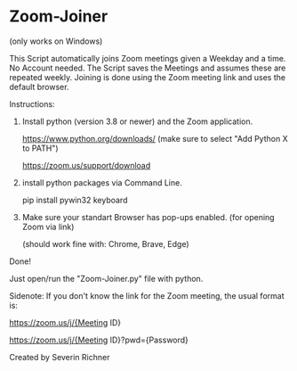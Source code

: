 # Zoom-Joiner

(only works on Windows)

This Script automatically joins Zoom meetings given a Weekday and a time. No Account needed. 
The Script saves the Meetings and assumes these are repeated weekly. Joining is done using the Zoom meeting link and uses the default browser.


Instructions:

1)	Install python (version 3.8 or newer) and the Zoom application.

	https://www.python.org/downloads/ (make sure to select "Add Python X to PATH")

	https://zoom.us/support/download
	

2)	install python packages via Command Line.

	pip install pywin32 keyboard

3)	Make sure your standart Browser has pop-ups enabled. (for opening Zoom via link)

	(should work fine with: Chrome, Brave, Edge)

Done!

Just open/run the "Zoom-Joiner.py" file with python.


Sidenote: If you don't know the link for the Zoom meeting, the usual format is:

https://zoom.us/j/{Meeting ID}

https://zoom.us/j/{Meeting ID}?pwd={Password}



Created by Severin Richner
